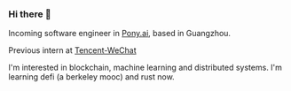 ### Hi there 👋

Incoming software engineer in [Pony.ai](https://pony.ai), based in Guangzhou.

Previous intern at [Tencent-WeChat](https://github.com/tencent-wechat) 

I'm interested in blockchain, machine learning and distributed systems. I'm learning defi (a berkeley mooc) and rust now.

